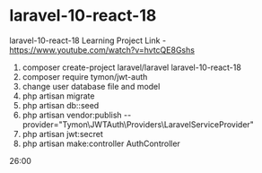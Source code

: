 # laravel-10-react-18
laravel-10-react-18 Learning Project
Link - https://www.youtube.com/watch?v=hvtcQE8Gshs
1. composer create-project laravel/laravel laravel-10-react-18
2. composer require tymon/jwt-auth
3. change user database file and model
4. php artisan migrate
5. php artisan db::seed
6. php artisan vendor:publish --provider="Tymon\JWTAuth\Providers\LaravelServiceProvider"
7. php artisan jwt:secret
8. php artisan make:controller AuthController

26:00